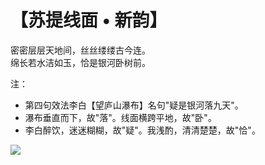 # 【苏提线面 • 新韵】

密密层层天地间，丝丝缕缕古今连。  
绵长若水洁如玉，恰是银河卧树前。

注：

- 第四句效法李白【望庐山瀑布】名句"疑是银河落九天"。
- 瀑布垂直而下，故"落"。线面横跨平地，故"卧"。
- 李白醉饮，迷迷糊糊，故"疑"。我浅酌，清清楚楚，故"恰"。

![](27.png)